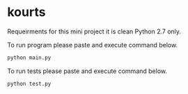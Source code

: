 # kourts
Requeirments for this mini project it is clean Python 2.7 only.

To run program please paste and execute command below.
```sh
python main.py
```
To run tests please paste and execute command below.
```sh
python test.py
```
